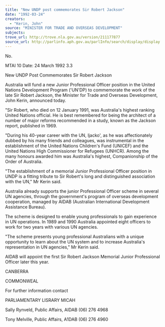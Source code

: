 ```yaml
---
title: "New UNDP post commemorates Sir Robert Jackson"
date: "1992-03-24"
creators:
  - "Kerin, John"
source: "MINISTER FOR TRADE AND OVERSEAS DEVELOPMENT"
subjects:
trove_url: http://trove.nla.gov.au/version/211177877
source_url: http://parlinfo.aph.gov.au/parlInfo/search/display/display.w3p;query=Id%3A%22media/pressrel/3058724%22
---
```


 No.

  MTAI 10 Date: 24 March 1992 3.3

 New UNDP Post Commemorates Sir Robert Jackson

 Australia will fund a new Junior Professional Officer position in the United Nations Development Program ('UN'DP) to commemorate the work of the late Sir Robert Jackson, the Minister for Trade and Overseas Development, John Kerin, announced today.

 "Sir Robert, who died on 12 January 1991, was Australia's highest ranking United Nations official. He is best remembered for being the architect of a number of major reforms recommended in a study, known as the Jackson report, published in 1969.

 "During his 40-year career with the UN, Ijacko', as he was affectionately dubbed by his many friends and colleagues, was instrumental in the establishment of the United Nations Children's Fund (UNICEF) and the United Nations High Commissioner for Refugees (UNHCR). Among the many honours awarded him was Australia's highest, Companionship of the Order of Australia.

 "The establishment of a memorial Junior Professional Officer position in UNDP is a fitting tribute to Sir Robert's long and distinguished association with the UN," Mr Kerin said.

 Australia already supports the junior Professional Officer scheme in several UN agencies, through the government's program of overseas development cooperation, managed by AIDAB (Australian International Development Assistance Bureau).

 The scheme is designed to enable young professionals to gain experience in UN operations. In 1989 and 1990 Australia appointed eight officers to work for two years with various UN agencies.

 "The scheme presents young professional Australians with a unique opportunity to learn about the UN system and to increase Australia's representation in UN agencies," Mr Kerin said.

 AIDAB will appoint the first Sir Robert Jackson Memorial Junior Professional Officer later this year.

 CANBERRA

 COMMONWEAL

 For further information contact

 PARLIAMENTARY LISRARY MICAH

 Sally Rynveld, Public Affairs, AIDAB (06) 276 4968

 Tony Melville, Public Affairs, A1DAB (06) 276 4960

